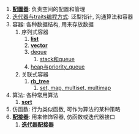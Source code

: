 1. **[配置器](https://github.com/LiTianxiong/Standard-Template-Library/blob/master/Note/配置器.md)**: 负责空间的配置和管理
2. [迭代器与traits编程方式](https://github.com/LiTianxiong/Standard-Template-Library/blob/master/Note/迭代器.md): 泛型指针, 沟通算法和容器
3. 容器: 各种数据结构, 用来存放数据
   1. 序列式容器
      1. **[list](https://github.com/LiTianxiong/Standard-Template-Library/blob/master/Note/list.md)**
      2. **[vector](https://github.com/LiTianxiong/Standard-Template-Library/blob/master/Note/vector.md)**
      3. [deque](https://github.com/LiTianxiong/Standard-Template-Library/blob/master/Note/deque.md)
         1. [stack和queue](https://github.com/LiTianxiong/Standard-Template-Library/blob/master/Note/stack和queue.md)
      4. [heap与priority_queue](https://github.com/LiTianxiong/Standard-Template-Library/blob/master/Note/heap与priority_queue.md)
   2. 关联式容器
      1. **[rb_tree](https://github.com/LiTianxiong/Standard-Template-Library/blob/master/Note/rb_tree.md)**
         1. [set, map, multiset, multimap](https://github.com/LiTianxiong/Standard-Template-Library/blob/master/Note/set,map,multiset,multimap.md)
4. 算法: 各种常用算法
   1. **[sort](https://github.com/LiTianxiong/Standard-Template-Library/blob/master/Note/sort.md)**
5. 仿函数: 行为类似函数, 可作为算法的某种策略
6. **[配接器](https://github.com/LiTianxiong/Standard-Template-Library/blob/master/Note/配接器.md)**: 用来修饰容器, 仿函数或迭代器接口
   1. **[迭代器配接器](https://github.com/LiTianxiong/Standard-Template-Library/blob/master/Note/迭代器配接器.md)**



